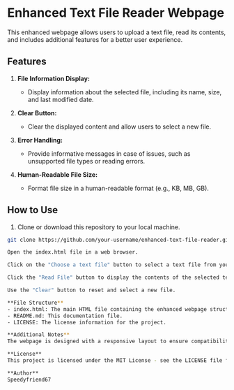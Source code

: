 # Enhanced Text File Reader Webpage

This enhanced webpage allows users to upload a text file, read its contents, and includes additional features for a better user experience.

## Features

1. **File Information Display:**
   - Display information about the selected file, including its name, size, and last modified date.

2. **Clear Button:**
   - Clear the displayed content and allow users to select a new file.

3. **Error Handling:**
   - Provide informative messages in case of issues, such as unsupported file types or reading errors.

4. **Human-Readable File Size:**
   - Format file size in a human-readable format (e.g., KB, MB, GB).

## How to Use

1. Clone or download this repository to your local machine.

```bash
git clone https://github.com/your-username/enhanced-text-file-reader.git

Open the index.html file in a web browser.

Click on the "Choose a text file" button to select a text file from your local machine.

Click the "Read File" button to display the contents of the selected text file.

Use the "Clear" button to reset and select a new file.

**File Structure**
- index.html: The main HTML file containing the enhanced webpage structure and functionality.
- README.md: This documentation file.
- LICENSE: The license information for the project.

**Additional Notes**
The webpage is designed with a responsive layout to ensure compatibility with various devices and screen sizes.

**License**
This project is licensed under the MIT License - see the LICENSE file for details.

**Author**
Speedyfriend67
